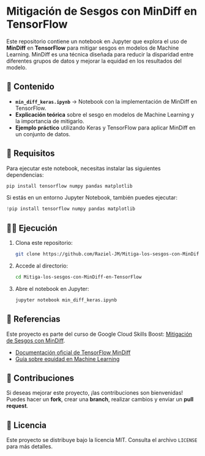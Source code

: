# Mitigación de Sesgos con MinDiff en TensorFlow

Este repositorio contiene un notebook en Jupyter que explora el uso de **MinDiff** en **TensorFlow** para mitigar sesgos en modelos de Machine Learning. MinDiff es una técnica diseñada para reducir la disparidad entre diferentes grupos de datos y mejorar la equidad en los resultados del modelo.

## 📌 Contenido
- **`min_diff_keras.ipynb`** → Notebook con la implementación de MinDiff en TensorFlow.
- **Explicación teórica** sobre el sesgo en modelos de Machine Learning y la importancia de mitigarlo.
- **Ejemplo práctico** utilizando Keras y TensorFlow para aplicar MinDiff en un conjunto de datos.

## 🚀 Requisitos
Para ejecutar este notebook, necesitas instalar las siguientes dependencias:

```bash
pip install tensorflow numpy pandas matplotlib
```

Si estás en un entorno Jupyter Notebook, también puedes ejecutar:

```python
!pip install tensorflow numpy pandas matplotlib
```

## 🏃‍♂️ Ejecución
1. Clona este repositorio:
   ```bash
   git clone https://github.com/Raziel-JM/Mitiga-los-sesgos-con-MinDiff-en-TensorFlow.git
   ```
2. Accede al directorio:
   ```bash
   cd Mitiga-los-sesgos-con-MinDiff-en-TensorFlow
   ```
3. Abre el notebook en Jupyter:
   ```bash
   jupyter notebook min_diff_keras.ipynb
   ```

## 📖 Referencias
Este proyecto es parte del curso de Google Cloud Skills Boost: [Mitigación de Sesgos con MinDiff](https://www.cloudskillsboost.google/paths/183/course_templates/985/labs/513785?locale=es).
- [Documentación oficial de TensorFlow MinDiff](https://www.tensorflow.org/responsible_ai)
- [Guía sobre equidad en Machine Learning](https://developers.google.com/machine-learning/fairness-overview)

## 📢 Contribuciones
Si deseas mejorar este proyecto, ¡las contribuciones son bienvenidas! Puedes hacer un **fork**, crear una **branch**, realizar cambios y enviar un **pull request**.

## 📜 Licencia
Este proyecto se distribuye bajo la licencia MIT. Consulta el archivo `LICENSE` para más detalles.

